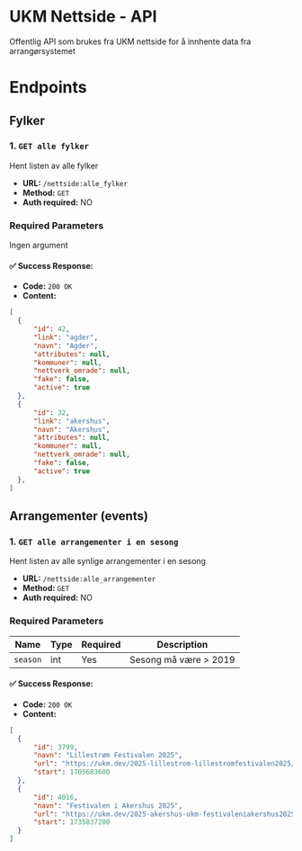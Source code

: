 # UKM Nettside - API
Offentlig API som brukes fra UKM nettside for å innhente data fra arrangørsystemet


# Endpoints

## Fylker

### 1. `GET alle fylker`

Hent listen av alle fylker

- **URL:** `/nettside:alle_fylker`
- **Method:** `GET`
- **Auth required:** NO

### Required Parameters
Ingen argument
<!-- | Name       | Type     | Required | Description              |
|------------|----------|----------|--------------------------|
| `name`     | string   | Yes      | Full name of the user    |
| `email`    | string   | Yes      | Email address            |
| `password` | string   | Yes      | Password (min 8 chars)   | -->

#### ✅ Success Response:

- **Code:** `200 OK`
- **Content:**
```json
[
  {
      "id": 42,
      "link": "agder",
      "navn": "Agder",
      "attributes": null,
      "kommuner": null,
      "nettverk_omrade": null,
      "fake": false,
      "active": true
  },
  {
      "id": 32,
      "link": "akershus",
      "navn": "Akershus",
      "attributes": null,
      "kommuner": null,
      "nettverk_omrade": null,
      "fake": false,
      "active": true
  },
]
```

## Arrangementer (events)

### 1. `GET alle arrangementer i en sesong`

Hent listen av alle synlige arrangementer i en sesong

- **URL:** `/nettside:alle_arrangementer`
- **Method:** `GET`
- **Auth required:** NO

### Required Parameters
| Name       | Type     | Required | Description              |
|------------|----------|----------|--------------------------|
| `season`   | int      | Yes      | Sesong må være > 2019    |

#### ✅ Success Response:

- **Code:** `200 OK`
- **Content:**
```json
[
  {
      "id": 3799,
      "navn": "Lillestrøm Festivalen 2025",
      "url": "https://ukm.dev/2025-lillestrom-lillestromfestivalen2025/",
      "start": 1705683600
  },
  {
      "id": 4016,
      "navn": "Festivalen i Akershus 2025",
      "url": "https://ukm.dev/2025-akershus-ukm-festivaleniakershus2025a/",
      "start": 1735837200
  }
]
```
